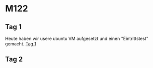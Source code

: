 # M122

## Tag 1 

Heute haben wir usere ubuntu VM aufgesetzt und einen "Eintrittstest" gemacht. 
[Tag 1](https://github.com/BenjaminD0N/M122/blob/9cbee04b70b27099dad882a76af5f2655689e974/Tage/Tag1.md)

## Tag 2 


